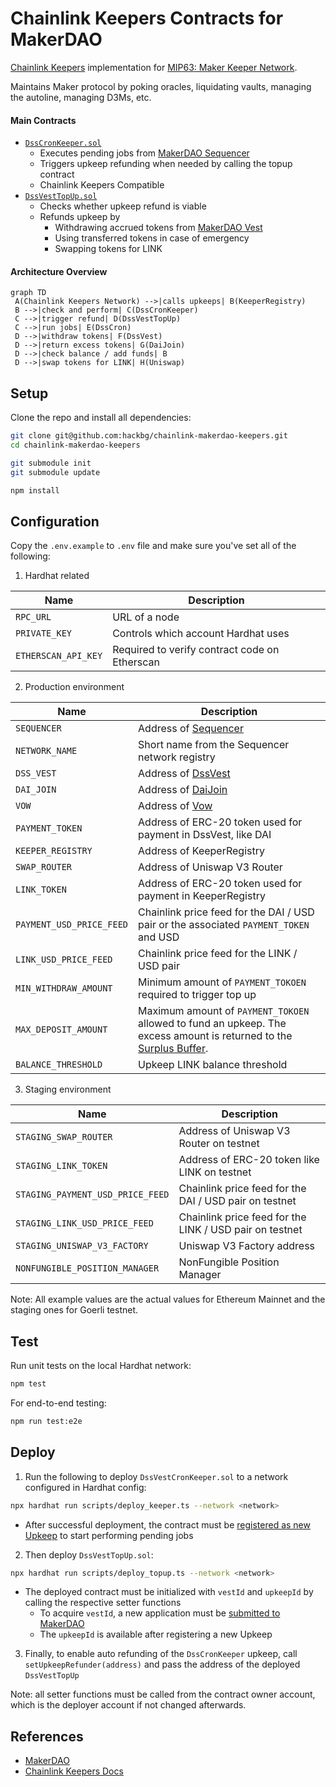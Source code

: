 # Chainlink Keepers Contracts for MakerDAO

[Chainlink Keepers](https://docs.chain.link/docs/chainlink-keepers/introduction) implementation for [MIP63: Maker Keeper Network](https://forum.makerdao.com/t/mip63-maker-keeper-network/12091).

Maintains Maker protocol by poking oracles, liquidating vaults, managing the autoline, managing D3Ms, etc.

#### Main Contracts

- [`DssCronKeeper.sol`](/contracts/DssCronKeeper.sol)
  - Executes pending jobs from [MakerDAO Sequencer](https://github.com/makerdao/dss-cron/)
  - Triggers upkeep refunding when needed by calling the topup contract
  - Chainlink Keepers Compatible
- [`DssVestTopUp.sol`](/contracts/DssVestTopUp.sol)
  - Checks whether upkeep refund is viable
  - Refunds upkeep by
    - Withdrawing accrued tokens from [MakerDAO Vest](https://github.com/makerdao/dss-vest)
    - Using transferred tokens in case of emergency
    - Swapping tokens for LINK

#### Architecture Overview

```mermaid
graph TD
 A(Chainlink Keepers Network) -->|calls upkeeps| B(KeeperRegistry)
 B -->|check and perform| C(DssCronKeeper)
 C -->|trigger refund| D(DssVestTopUp)
 C -->|run jobs| E(DssCron)
 D -->|withdraw tokens| F(DssVest)
 D -->|return excess tokens| G(DaiJoin)
 D -->|check balance / add funds| B
 D -->|swap tokens for LINK| H(Uniswap)
```

## Setup

Clone the repo and install all dependencies:

```bash
git clone git@github.com:hackbg/chainlink-makerdao-keepers.git
cd chainlink-makerdao-keepers

git submodule init
git submodule update

npm install
```

## Configuration

Copy the `.env.example` to `.env` file and make sure you've set all of the following:

1. Hardhat related

| Name                | Description                                   |
| ------------------- | --------------------------------------------- |
| `RPC_URL`           | URL of a node                                 |
| `PRIVATE_KEY`       | Controls which account Hardhat uses           |
| `ETHERSCAN_API_KEY` | Required to verify contract code on Etherscan |

2. Production environment

| Name                     | Description                                                                                                                                                                                        |
| ------------------------ | -------------------------------------------------------------------------------------------------------------------------------------------------------------------------------------------------- |
| `SEQUENCER`              | Address of [Sequencer](https://github.com/makerdao/dss-cron/)                                                                                                                                      |
| `NETWORK_NAME`           | Short name from the Sequencer network registry                                                                                                                                                     |
| `DSS_VEST`               | Address of [DssVest](https://github.com/makerdao/dss-vest)                                                                                                                                         |
| `DAI_JOIN`               | Address of [DaiJoin](https://docs.makerdao.com/smart-contract-modules/collateral-module/join-detailed-documentation#3-key-mechanisms-and-concepts)                                                 |
| `VOW`                    | Address of [Vow](https://docs.makerdao.com/smart-contract-modules/system-stabilizer-module/vow-detailed-documentation)                                                                             |
| `PAYMENT_TOKEN`          | Address of ERC-20 token used for payment in DssVest, like DAI                                                                                                                                      |
| `KEEPER_REGISTRY`        | Address of KeeperRegistry                                                                                                                                                                          |
| `SWAP_ROUTER`            | Address of Uniswap V3 Router                                                                                                                                                                       |
| `LINK_TOKEN`             | Address of ERC-20 token used for payment in KeeperRegistry                                                                                                                              |
| `PAYMENT_USD_PRICE_FEED` | Chainlink price feed for the DAI / USD pair or the associated `PAYMENT_TOKEN` and USD                                                                                                              |
| `LINK_USD_PRICE_FEED`    | Chainlink price feed for the LINK / USD pair                                                                                                                                                       |
| `MIN_WITHDRAW_AMOUNT`       | Minimum amount of `PAYMENT_TOKOEN` required to trigger top up                                                                                                                                      |
| `MAX_DEPOSIT_AMOUNT`        | Maximum amount of `PAYMENT_TOKOEN` allowed to fund an upkeep. The excess amount is returned to the [Surplus Buffer](https://manual.makerdao.com/parameter-index/core/param-system-surplus-buffer). |
| `BALANCE_THRESHOLD`      | Upkeep LINK balance threshold                                                                                                                                                                      |

3. Staging environment

| Name                             | Description                                                                                                                                                                               |
| -------------------------------- | ----------------------------------------------------------------------------------------------------------------------------------------------------------------------------------------- |
| `STAGING_SWAP_ROUTER`            | Address of Uniswap V3 Router on testnet                                                                                                                                                   |
| `STAGING_LINK_TOKEN`             | Address of ERC-20 token like LINK on testnet                                                                                                                                              |
| `STAGING_PAYMENT_USD_PRICE_FEED` | Chainlink price feed for the DAI / USD pair on testnet                                                                                                                                    |
| `STAGING_LINK_USD_PRICE_FEED`    | Chainlink price feed for the LINK / USD pair on testnet                                                                                                                                   |
| `STAGING_UNISWAP_V3_FACTORY`     | Uniswap V3 Factory address                                                                                                                                   |
| `NONFUNGIBLE_POSITION_MANAGER`    | NonFungible Position Manager

Note: All example values are the actual values for Ethereum Mainnet and the staging ones for Goerli testnet.

## Test

Run unit tests on the local Hardhat network:

```bash
npm test
```

For end-to-end testing:

```bash
npm run test:e2e
```

## Deploy

1. Run the following to deploy `DssVestCronKeeper.sol` to a network configured in Hardhat config:

```bash
npx hardhat run scripts/deploy_keeper.ts --network <network>
```

- After successful deployment, the contract must be [registered as new Upkeep](https://docs.chain.link/docs/chainlink-keepers/register-upkeep/) to start performing pending jobs

2. Then deploy `DssVestTopUp.sol`:

```bash
npx hardhat run scripts/deploy_topup.ts --network <network>
```

- The deployed contract must be initialized with `vestId` and `upkeepId` by calling the respective setter functions
  - To acquire `vestId`, a new application must be [submitted to MakerDAO](https://forum.makerdao.com/t/mip63-maker-keeper-network/12091)
  - The `upkeepId` is available after registering a new Upkeep

3. Finally, to enable auto refunding of the `DssCronKeeper` upkeep, call `setUpkeepRefunder(address)` and pass the address of the deployed `DssVestTopUp`

Note: all setter functions must be called from the contract owner account, which is the deployer account if not changed afterwards.

## References

- [MakerDAO](https://makerdao.com/en/)
- [Chainlink Keepers Docs](https://docs.chain.link/docs/chainlink-keepers/introduction/)
